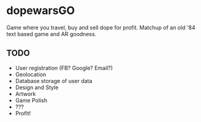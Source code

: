# dopewarsGO
Game where you travel, buy and sell dope for profit. Matchup of an old '84 text based game and AR goodness.

## TODO
* User registration (FB? Google? Email?)
* Geolocation
* Database storage of user data
* Design and Style
* Artwork
* Game Polish
* ???
* Profit!
